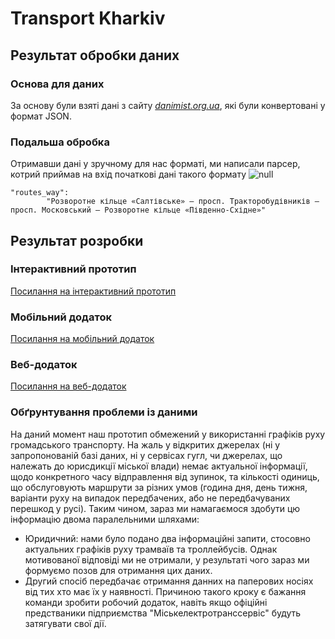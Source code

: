 # Transport Kharkiv

## Результат обробки даних
### Основа для даних
За основу були взяті дані з сайту *[danimist.org.ua](https://data.danimist.org.ua/dataset/eec9e685-74b4-4efc-892a-1b39ef6ec045/resource/e1f37ff6-606f-4f0f-a4d6-67278957e38a/download/routestrolleybustramkharkiv.csv)*, які були конвертовані у формат JSON.
### Подальша обробка
Отримавши дані у зручному для нас форматі, ми написали парсер, котрий приймав на вхід початкові дані такого формату
![null](https://pp.vk.me/c626531/v626531422/43cd1/01FbeJjfvSA.jpg)
```
"routes_way": 
        "Розворотне кільце «Салтівське» – просп. Тракторобудівників – просп. Московський – Розворотне кільце «Південно-Східне»"
```

## Результат розробки
### Інтерактивний прототип
[Посилання на інтерактивний прототип](https://marvelapp.com/1g8f37d)

### Мобільний додаток
[Посилання на мобільний додаток]()

### Веб-додаток
[Посилання на веб-додаток](https://github.com/sbiliaiev/transport-kharkiv)

### Обґрунтування проблеми із даними
На даний момент наш прототип обмежений у використанні графіків руху громадського транспорту. На жаль у відкритих джерелах (ні у запропонованій базі даних, ні у сервісах гугл, чи джерелах, що належать до юрисдикції міської влади) немає актуальної інформації, щодо конкретного часу відправлення від зупинок, та кількості одиниць, що обслуговують маршрути за різних умов (година дня, день тижня, варіанти руху на випадок передбачених, або не передбачуваних перешкод у русі). 
Таким чином, зараз ми намагаємося здобути цю інформацію двома паралельними шляхами:
- Юридичний: нами було подано два інформаційні запити, стосовно актуальних графіків руху трамваїв та троллейбусів.  Однак мотивованої відповіді ми не отримали, у результаті чого зараз ми формуємо позов для отримання цих даних.
- Другий спосіб передбачає отримання данних на паперових носіях від тих хто має їх у наявності. Причиною такого кроку є бажання команди зробити робочий додаток, навіть якщо офіційні предстваники підприємства "Міськелектротранссервіс" будуть затягувати свої дії.
